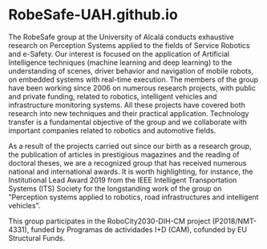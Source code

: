 # RobeSafe-UAH.github.io

The RobeSafe group at the University of Alcalá conducts exhaustive research on Perception Systems applied to the fields of Service Robotics and e-Safety. Our interest is focused on the application of Artificial Intelligence techniques (machine learning and deep learning) to the understanding of scenes, driver behavior and navigation of mobile robots, on embedded systems with real-time execution. The members of the group have been working since 2006 on numerous research projects, with public and private funding, related to robotics, intelligent vehicles and infrastructure monitoring systems. All these projects have covered both research into new techniques and their practical application. Technology transfer is a fundamental objective of the group and we collaborate with important companies related to robotics and automotive fields.
 
As a result of the projects carried out since our birth as a research group, the publication of articles in prestigious magazines and the reading of doctoral theses, we are a recognized group that has received numerous national and international awards. It is worth highlighting, for instance, the Institutional Lead Award 2019 from the IEEE Intelligent Transportation Systems (ITS) Society for the longstanding work of the group on "Perception systems applied to robotics, road infrastructures and intelligent vehicles".

This group participates in the RoboCity2030-DIH-CM project (P2018/NMT- 4331), funded by Programas de actividades I+D (CAM), cofunded by EU Structural Funds.
